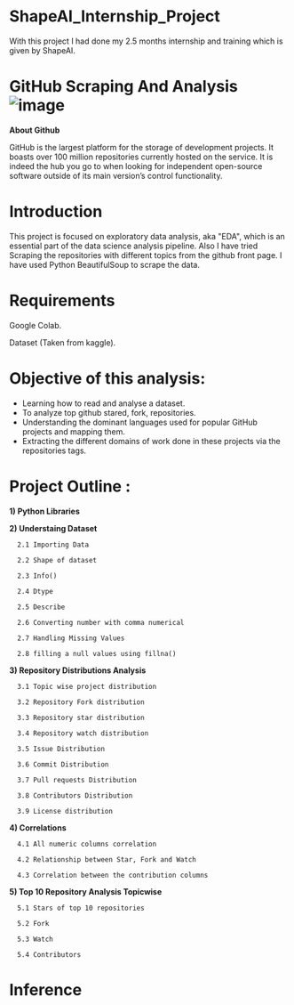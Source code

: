 # ShapeAI_Internship_Project
With this project I had done my 2.5 months internship and training which is given by ShapeAI.

# **GitHub Scraping And Analysis**![image](https://user-images.githubusercontent.com/84913669/133402479-11e35f33-d29a-4337-a774-0f1873e48f12.png)
**About Github**

GitHub is the largest platform for the storage of development projects. It boasts over 100 million repositories currently hosted on the service. It is indeed the hub you go to when looking for independent open-source software outside of its main version’s control functionality.

# **Introduction**
This project is focused on exploratory data analysis, aka "EDA", which is an essential part of the data science analysis pipeline. Also I have tried Scraping the repositories with different topics from the github front page. I have used Python BeautifulSoup to scrape the data.

# **Requirements**
Google Colab.

Dataset (Taken from kaggle).

# **Objective of this analysis:**

  - Learning how to read and analyse a dataset.
  - To analyze top github stared, fork, repositories.
  - Understanding the dominant languages used for popular GitHub projects and mapping them.
  - Extracting the different domains of work done in these projects via the repositories tags.

# **Project Outline :**

**1) Python Libraries**

**2) Understaing Dataset**

      2.1 Importing Data
      
      2.2 Shape of dataset
      
      2.3 Info()
      
      2.4 Dtype
      
      2.5 Describe
      
      2.6 Converting number with comma numerical
      
      2.7 Handling Missing Values
      
      2.8 filling a null values using fillna()
 
 **3) Repository Distributions Analysis**
 
      3.1 Topic wise project distribution
      
      3.2 Repository Fork distribution
      
      3.3 Repository star distribution
      
      3.4 Repository watch distribution
      
      3.5 Issue Distribution
      
      3.6 Commit Distribution
      
      3.7 Pull requests Distribution
      
      3.8 Contributors Distribution
      
      3.9 License distribution
   
 **4) Correlations**
 
      4.1 All numeric columns correlation
      
      4.2 Relationship between Star, Fork and Watch
      
      4.3 Correlation between the contribution columns
  
 **5) Top 10 Repository Analysis Topicwise**
 
      5.1 Stars of top 10 repositories
      
      5.2 Fork 
      
      5.3 Watch
      
      5.4 Contributors
 
# **Inference**
